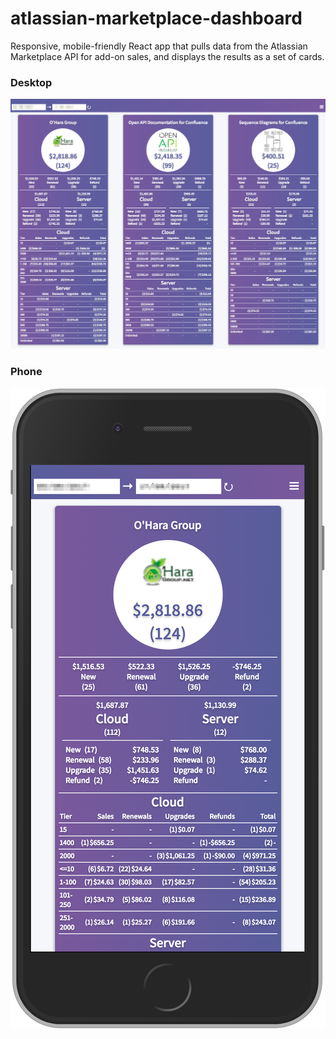 atlassian-marketplace-dashboard
===============================

Responsive, mobile-friendly React app that pulls data from the Atlassian Marketplace API for add-on sales, and displays the results as a set of cards.

### Desktop
![Desktop](./screenshot.png "Desktop")

### Phone
![Phone](./phone.png "Phone")